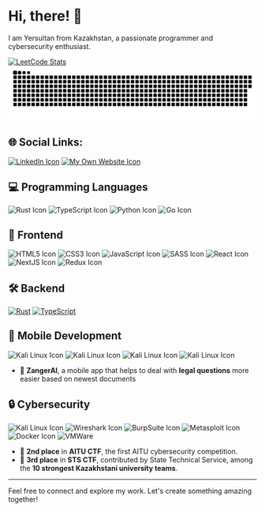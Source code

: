 # Hi, there! 👋

I am Yersultan from Kazakhstan, a passionate programmer and cybersecurity enthusiast.

[![LeetCode Stats](https://leetcard.jacoblin.cool/s3r1msultan?theme=dark&font=Noto%20Sans%20Thaana&ext=activity)](https://leetcode.com/s3r1msultan)
![Snake animation](https://github.com/s3r1msultan/s3r1msultan/blob/output/github-contribution-grid-snake-dark.svg)

## 🌐 Social Links:

[![LinkedIn Icon](https://img.shields.io/badge/LinkedIn-0077B5?style=for-the-badge&logo=linkedin&logoColor=white)]() [![My Own Website Icon](https://img.shields.io/badge/website-000000?style=for-the-badge&logo=About.me&logoColor=white)]()

## 💻 Programming Languages

![Rust Icon](https://img.shields.io/badge/Rust-000000?style=for-the-badge&logo=rust&logoColor=white) ![TypeScript Icon](https://img.shields.io/badge/TypeScript-007ACC?style=for-the-badge&logo=typescript&logoColor=white) ![Python Icon](https://img.shields.io/badge/Python-FFD43B?style=for-the-badge&logo=python&logoColor=blue) ![Go Icon](https://img.shields.io/badge/Go-00ADD8?style=for-the-badge&logo=go&logoColor=white)

## 📖 Frontend

![HTML5 Icon](https://img.shields.io/badge/HTML5-E34F26?style=for-the-badge&logo=html5&logoColor=white) ![CSS3 Icon](https://img.shields.io/badge/CSS3-1572B6?style=for-the-badge&logo=css3&logoColor=white) ![JavaScript Icon](https://img.shields.io/badge/JavaScript-323330?style=for-the-badge&logo=javascript&logoColor=F7DF1E) ![SASS Icon](https://img.shields.io/badge/Sass-C69?style=for-the-badge&logo=sass&logoColor=fff) ![React Icon](https://img.shields.io/badge/React-20232A?style=for-the-badge&logo=react&logoColor=61DAFB) ![NextJS Icon](https://img.shields.io/badge/next%20js-000000?style=for-the-badge&logo=nextdotjs&logoColor=white) ![Redux Icon](https://img.shields.io/badge/Redux-593D88?style=for-the-badge&logo=redux&logoColor=white)

## 🛠 Backend

[![Rust](https://img.shields.io/badge/Rust-%23000000.svg?style=for-the-badge&logo=rust&logoColor=white)](#) [![TypeScript](https://img.shields.io/badge/TypeScript-3178C6?style=for-the-badge&logo=typescript&logoColor=fff)](#)

## 📱 Mobile Development

![Kali Linux Icon](https://img.shields.io/badge/Android-3DDC84?style=for-the-badge&logo=android&logoColor=white)
![Kali Linux Icon](https://img.shields.io/badge/iOS-000000?style=for-the-badge&logo=ios&logoColor=white)
![Kali Linux Icon](https://img.shields.io/badge/Dart-0175C2?style=for-the-badge&logo=dart&logoColor=white)
![Kali Linux Icon](https://img.shields.io/badge/Flutter-02569B?style=for-the-badge&logo=flutter&logoColor=white)

- 🌟 **ZangerAI**, a mobile app that helps to deal with **legal questions** more easier based on newest documents

## 🔒 Cybersecurity

![Kali Linux Icon](https://img.shields.io/badge/Kali_Linux-557C94?style=for-the-badge&logo=kali-linux&logoColor=white) ![Wireshark Icon](https://img.shields.io/badge/Wireshark-1679A7?style=for-the-badge&logo=Wireshark&logoColor=white) ![BurpSuite Icon](https://img.shields.io/badge/burpsuite-FF6633?style=for-the-badge&logo=burpsuite&logoColor=white) ![Metasploit Icon](https://img.shields.io/badge/metasploit-2596CD?style=for-the-badge&logo=metasploit&logoColor=white) ![Docker Icon](https://img.shields.io/badge/Docker-2CA5E0?style=for-the-badge&logo=docker&logoColor=white) ![VMWare](https://img.shields.io/badge/VMware-231f20?style=for-the-badge&logo=VMware&logoColor=white)

- 🥈 **2nd place** in **AITU CTF**, the first AITU cybersecurity competition.
- 🥉 **3rd place** in **STS CTF**, contributed by State Technical Service, among the **10 strongest Kazakhstani university teams**.

---

Feel free to connect and explore my work. Let's create something amazing together!
